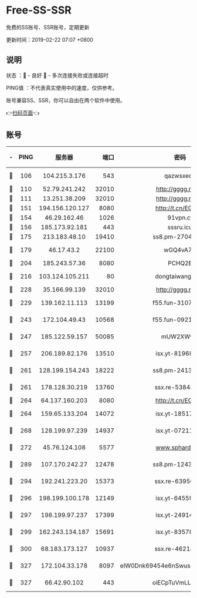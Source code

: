 # Free-SS-SSR

免费的SS账号、SSR账号，定期更新

更新时间：2019-02-22 07:07 +0800

## 说明

状态     ：🙂 - 良好 🙁 - 多次连接失败或连接超时

PING值   ：不代表真实使用中的速度，仅供参考。

账号兼容SS、SSR，你可以自由在两个软件中使用。

👉[扫码页面](https://liesauer.github.io/free-ss-ssr.github.io/)👈

## 账号

|-|PING|服务器|端口|密码|加密方式|区域|
|:----:|:----:|:-----:|-----:|:----:|:----:|:----:|
|🙂|106|104.215.3.176|543|qazwsxedc|aes-256-gcm|JP|
|🙂|110|52.79.241.242|32010|http://gggg.rocks|chacha20|KR|
|🙂|111|13.251.38.209|32010|http://gggg.rocks|chacha20|SG|
|🙂|151|194.156.120.127|8080|http://t.cn/EGJIyrl|rc4-md5|RU|
|🙂|154|46.29.162.46|1026|91vpn.cf|rc4-md5|RU|
|🙂|156|185.173.92.181|443|sssru.icu|rc4-md5|RU|
|🙂|175|213.183.48.10|19410|ss8.pm-27042185|rc4-md5|RU|
|🙂|179|46.17.43.2|22100|wGQ4vA7D|aes-256-gcm|RU|
|🙂|204|185.243.57.36|8080|PCHQ2E|rc4-md5|US|
|🙂|216|103.124.105.211|80|dongtaiwang.com|aes-256-cfb|US|
|🙂|228|35.166.99.139|32010|http://gggg.rocks|chacha20|US|
|🙂|229|139.162.11.113|13199|f55.fun-31072524|aes-256-cfb|SG|
|🙂|243|172.104.49.43|10568|f55.fun-09214148|aes-256-cfb|SG|
|🙂|247|185.122.59.157|50085|mUW2XWw8|aes-256-cfb|GB|
|🙂|257|206.189.82.176|13510|isx.yt-81968687|aes-256-cfb|SG|
|🙂|261|128.199.154.243|18222|ss8.pm-24139356|aes-256-cfb|SG|
|🙂|261|178.128.30.219|13760|ssx.re-53848293|aes-256-cfb|SG|
|🙂|264|64.137.160.203|8080|http://t.cn/EGJIyrl|rc4-md5|CA|
|🙂|264|159.65.133.204|14072|isx.yt-18517814|aes-256-cfb|SG|
|🙂|268|128.199.97.239|14937|isx.yt-07211960|aes-256-cfb|SG|
|🙂|272|45.76.124.108|5577|www.sphard.com|aes-256-cfb|AU|
|🙂|289|107.170.242.27|12478|ss8.pm-12435283|aes-256-cfb|US|
|🙂|294|192.241.223.20|15373|ssx.re-63950271|aes-256-cfb|US|
|🙂|296|198.199.100.178|12149|isx.yt-64559201|aes-256-cfb|US|
|🙂|297|198.199.97.237|17399|isx.yt-24914011|aes-256-cfb|US|
|🙂|299|162.243.134.187|15691|isx.yt-83578322|aes-256-cfb|US|
|🙂|300|68.183.173.127|10937|ssx.re-46218785|aes-256-cfb|US|
|🙂|327|172.104.33.178|8097|eIW0Dnk69454e6nSwuspv9DmS201tQ0D|aes-256-cfb|SG|
|🙂|327|66.42.90.102|443|oiECpTuVmLLxk4Ts|aes-256-cfb|US|
